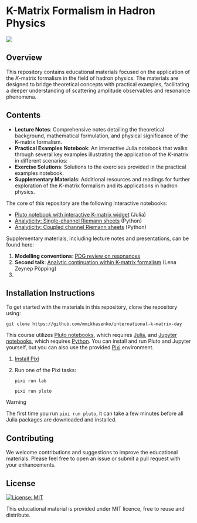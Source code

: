 # K-Matrix Formalism in Hadron Physics

[![](https://indico.cern.ch/event/1397619/logo-3676420921.png)](https://indico.cern.ch/event/1397619)

## Overview

This repository contains educational materials focused on the application of the $K$-matrix formalism in the field of hadron physics. The materials are designed to bridge theoretical concepts with practical examples, facilitating a deeper understanding of scattering amplitude observables and resonance phenomena.

## Contents

- **Lecture Notes**: Comprehensive notes detailing the theoretical background, mathematical formulation, and physical significance of the K-matrix formalism.
- **Practical Examples Notebook**: An interactive Julia notebook that walks through several key examples illustrating the application of the $K$-matrix in different scenarios:
- **Exercise Solutions**: Solutions to the exercises provided in the practical examples notebook.
- **Supplementary Materials**: Additional resources and readings for further exploration of the $K$-matrix formalism and its applications in hadron physics.

The core of this repository are the following interactive notebooks:

- [Pluto notebook with interactive K-matrix widget](./docs/K-matrix.jl) (Julia)
- [Analyticity: Single-channel Riemann sheets](./docs/analyticity-1channel.ipynb) (Python)
- [Analyticity: Coupled channel Riemann sheets](./docs/analyticity-2channel.ipynb) (Python)

Supplementary materials, including lecture notes and presentations, can be found here:

1. **Modelling conventions**: [PDG review on resonances](https://pdg.lbl.gov/2023/reviews/rpp2023-rev-resonances.pdf)
2. **Second talk**: [Analytic continuation within K-matrix formalism](additional_materials/Analytic_continuation_ComPWA.pdf) (Lena Zeynep Pöpping)
3.

## Installation Instructions

To get started with the materials in this repository, clone the repository using:

```shell
git clone https://github.com/mmikhasenko/international-k-matrix-day
```

This course utilizes [Pluto notebooks](https://plutojl.org/), which requires [Julia](https://julialang.org/), and [Jupyter notebooks](https://jupyter.org), which requires [Python](https://www.python.org/downloads). You can install and run Pluto and Jupyter yourself, but you can also use the provided [Pixi](https://pixi.sh) environment.

1. [Install Pixi](https://pixi.sh/latest/#installation)
2. Run one of the Pixi tasks:

   ```shell
   pixi run lab
   ```

   ```shell
   pixi run pluto
   ```

> [!WARNING]
> The first time you run `pixi run pluto`, it can take a few minutes before all Julia packages are downloaded and installed.

## Contributing

We welcome contributions and suggestions to improve the educational materials. Please feel free to open an issue or submit a pull request with your enhancements.

## License

[![License: MIT](https://img.shields.io/badge/License-MIT-yellow.svg)](https://opensource.org/licenses/MIT)

This educational material is provided under MIT licence, free to reuse and distribute.
